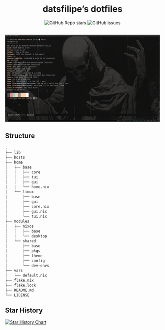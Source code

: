 <div align="center">

# datsfilipe’s dotfiles

<img alt="GitHub Repo stars" src="https://img.shields.io/github/stars/datsfilipe/dotfiles?colorA=A0A0A0&colorB=FFCFA8&style=for-the-badge&logo=github">
<img alt="GitHub issues" src="https://img.shields.io/github/issues/datsfilipe/dotfiles?colorA=A0A0A0&colorB=FFCFA8&style=for-the-badge&logo=github">

<br/>
<br/>

![Preview](./assets/preview.png)

</div>

## Structure

```
.
├── lib
├── hosts
├── home
│   ├── base
│   │   ├── core
│   │   ├── tui
│   │   ├── gui
│   │   └── home.nix
│   └── linux
│       ├── base
│       ├── gui
│       ├── core.nix
│       ├── gui.nix
│       └── tui.nix
├── modules
│   ├── nixos
│   │   ├── base
│   │   └── desktop
│   └── shared
│       ├── base
│       ├── pkgs
│       ├── theme
│       ├── config
│       └── dev-envs
├── vars
│   └── default.nix
├── flake.nix
├── flake.lock
├── README.md
└── LICENSE
```
## Star History

<a href="https://star-history.com/#datsfilipe/dotfiles&Date">
  <picture>
    <source media="(prefers-color-scheme: dark)" srcset="https://api.star-history.com/svg?repos=datsfilipe/dotfiles&type=Date&theme=dark" />
    <source media="(prefers-color-scheme: light)" srcset="https://api.star-history.com/svg?repos=datsfilipe/dotfiles&type=Date" />
    <img alt="Star History Chart" src="https://api.star-history.com/svg?repos=datsfilipe/dotfiles&type=Date" />
  </picture>
</a>
